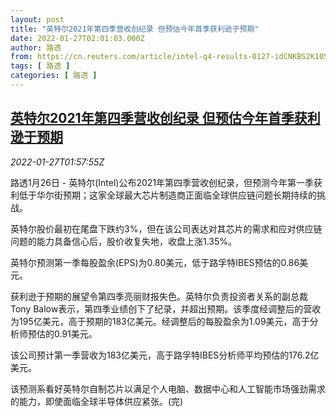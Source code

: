 ```yaml
---
layout: post
title: "英特尔2021年第四季营收创纪录 但预估今年首季获利逊于预期"
date: 2022-01-27T02:01:03.000Z
author: 路透
from: https://cn.reuters.com/article/intel-q4-results-0127-idCNKBS2K105F
tags: [ 路透 ]
categories: [ 路透 ]
---
```

<!--1643248863000-->
[英特尔2021年第四季营收创纪录 但预估今年首季获利逊于预期](https://cn.reuters.com/article/intel-q4-results-0127-idCNKBS2K105F)
------

<div>
<div><i>2022-01-27T01:57:55Z</i></div><p>路透1月26日 - 英特尔(Intel)公布2021年第四季营收创纪录，但预测今年第一季获利低于华尔街预期；这家全球最大芯片制造商正面临全球供应链问题长期持续的挑战。</p><p>英特尔股价最初在尾盘下跌约3%，但在该公司表达对其芯片的需求和应对供应链问题的能力具备信心后，股价收复失地，收盘上涨1.35%。</p><p>英特尔预测第一季每股盈余(EPS)为0.80美元，低于路孚特IBES预估的0.86美元。</p><p>获利逊于预期的展望令第四季亮丽财报失色。英特尔负责投资者关系的副总裁Tony Balow表示，第四季业绩创下了纪录，并超出预期。该季度经调整后的营收为195亿美元，高于预期的183亿美元。经调整后的每股盈余为1.09美元，高于分析师预估的0.91美元。</p><p>该公司预计第一季营收为183亿美元，高于路孚特IBES分析师平均预估的176.2亿美元。</p><p>该预测系看好英特尔自制芯片以满足个人电脑、数据中心和人工智能市场强劲需求的能力，即使面临全球半导体供应紧张。(完)</p>
</div>
